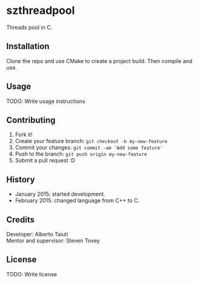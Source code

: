 # szthreadpool
Threads pool in C.

## Installation
Clone the repo and use CMake to create a project build. Then compile and use.

## Usage
TODO: Write usage instructions

## Contributing
1. Fork it!
2. Create your feature branch: `git checkout -b my-new-feature`
3. Commit your changes: `git commit -am 'Add some feature'`
4. Push to the branch: `git push origin my-new-feature`
5. Submit a pull request :D

## History
* January 2015: started development.
* February 2015: changed language from C++ to C.

## Credits
Developer: Alberto Taiuti  
Mentor and supervisor: Steven Tovey

## License
TODO: Write license


